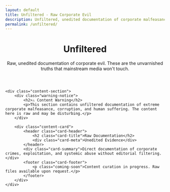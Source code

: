```yaml
---
layout: default
title: Unfiltered - Raw Corporate Evil
description: Unfiltered, unedited documentation of corporate malfeasance, corruption, and exploitation
permalink: /unfiltered/
---
```


<link rel="stylesheet" href="{{ '/assets/css/index-pages.css' | relative_url }}">

<div class="index-page">
    <header class="page-header">
        <h1>Unfiltered</h1>
        <p class="page-description">Raw, unedited documentation of corporate evil. These are the unvarnished truths that mainstream media won't touch.</p>
    </header>

    <div class="content-section">
        <div class="warning-notice">
            <h2>⚠️ Content Warning</h2>
            <p>This section contains unfiltered documentation of extreme corporate malfeasance, corruption, and human suffering. The content here is raw and may be disturbing.</p>
        </div>

        <div class="content-card">
            <header class="card-header">
                <h2 class="card-title">Raw Documentation</h2>
                <div class="card-meta">Unedited Evidence</div>
            </header>
            <div class="card-summary">Direct documentation of corporate crimes, exploitation, and systemic abuse without editorial filtering.</div>
            <footer class="card-footer">
                <p class="coming-soon">Content curation in progress. Raw files available upon request.</p>
            </footer>
        </div>
    </div>
</div>
